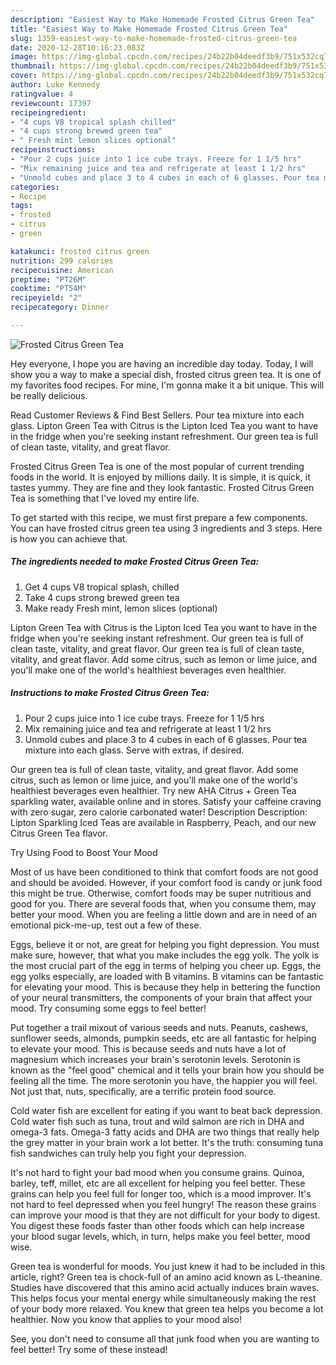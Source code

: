 ```yaml
---
description: "Easiest Way to Make Homemade Frosted Citrus Green Tea"
title: "Easiest Way to Make Homemade Frosted Citrus Green Tea"
slug: 1359-easiest-way-to-make-homemade-frosted-citrus-green-tea
date: 2020-12-28T10:16:23.083Z
image: https://img-global.cpcdn.com/recipes/24b22b04deedf3b9/751x532cq70/frosted-citrus-green-tea-recipe-main-photo.jpg
thumbnail: https://img-global.cpcdn.com/recipes/24b22b04deedf3b9/751x532cq70/frosted-citrus-green-tea-recipe-main-photo.jpg
cover: https://img-global.cpcdn.com/recipes/24b22b04deedf3b9/751x532cq70/frosted-citrus-green-tea-recipe-main-photo.jpg
author: Luke Kennedy
ratingvalue: 4
reviewcount: 17397
recipeingredient:
- "4 cups V8 tropical splash chilled"
- "4 cups strong brewed green tea"
- " Fresh mint lemon slices optional"
recipeinstructions:
- "Pour 2 cups juice into 1 ice cube trays. Freeze for 1 1/5 hrs"
- "Mix remaining juice and tea and refrigerate at least 1 1/2 hrs"
- "Unmold cubes and place 3 to 4 cubes in each of 6 glasses. Pour tea mixture into each glass. Serve with extras, if desired."
categories:
- Recipe
tags:
- frosted
- citrus
- green

katakunci: frosted citrus green 
nutrition: 299 calories
recipecuisine: American
preptime: "PT26M"
cooktime: "PT54M"
recipeyield: "2"
recipecategory: Dinner

---
```



![Frosted Citrus Green Tea](https://img-global.cpcdn.com/recipes/24b22b04deedf3b9/751x532cq70/frosted-citrus-green-tea-recipe-main-photo.jpg)

Hey everyone, I hope you are having an incredible day today. Today, I will show you a way to make a special dish, frosted citrus green tea. It is one of my favorites food recipes. For mine, I'm gonna make it a bit unique. This will be really delicious.

Read Customer Reviews &amp; Find Best Sellers. Pour tea mixture into each glass. Lipton Green Tea with Citrus is the Lipton Iced Tea you want to have in the fridge when you&#39;re seeking instant refreshment. Our green tea is full of clean taste, vitality, and great flavor.

Frosted Citrus Green Tea is one of the most popular of current trending foods in the world. It is enjoyed by millions daily. It is simple, it is quick, it tastes yummy. They are fine and they look fantastic. Frosted Citrus Green Tea is something that I've loved my entire life.


To get started with this recipe, we must first prepare a few components. You can have frosted citrus green tea using 3 ingredients and 3 steps. Here is how you can achieve that.

<!--inarticleads1-->

##### The ingredients needed to make Frosted Citrus Green Tea:

1. Get 4 cups V8 tropical splash, chilled
1. Take 4 cups strong brewed green tea
1. Make ready  Fresh mint, lemon slices (optional)


Lipton Green Tea with Citrus is the Lipton Iced Tea you want to have in the fridge when you&#39;re seeking instant refreshment. Our green tea is full of clean taste, vitality, and great flavor. Our green tea is full of clean taste, vitality, and great flavor. Add some citrus, such as lemon or lime juice, and you&#39;ll make one of the world&#39;s healthiest beverages even healthier. 

<!--inarticleads2-->

##### Instructions to make Frosted Citrus Green Tea:

1. Pour 2 cups juice into 1 ice cube trays. Freeze for 1 1/5 hrs
1. Mix remaining juice and tea and refrigerate at least 1 1/2 hrs
1. Unmold cubes and place 3 to 4 cubes in each of 6 glasses. Pour tea mixture into each glass. Serve with extras, if desired.


Our green tea is full of clean taste, vitality, and great flavor. Add some citrus, such as lemon or lime juice, and you&#39;ll make one of the world&#39;s healthiest beverages even healthier. Try new AHA Citrus + Green Tea sparkling water, available online and in stores. Satisfy your caffeine craving with zero sugar, zero calorie carbonated water! Description Description: Lipton Sparkling Iced Teas are available in Raspberry, Peach, and our new Citrus Green Tea flavor. 

Try Using Food to Boost Your Mood


Most of us have been conditioned to think that comfort foods are not good and should be avoided. However, if your comfort food is candy or junk food this might be true. Otherwise, comfort foods may be super nutritious and good for you. There are several foods that, when you consume them, may better your mood. When you are feeling a little down and are in need of an emotional pick-me-up, test out a few of these.

Eggs, believe it or not, are great for helping you fight depression. You must make sure, however, that what you make includes the egg yolk. The yolk is the most crucial part of the egg in terms of helping you cheer up. Eggs, the egg yolks especially, are loaded with B vitamins. B vitamins can be fantastic for elevating your mood. This is because they help in bettering the function of your neural transmitters, the components of your brain that affect your mood. Try consuming some eggs to feel better!

Put together a trail mixout of various seeds and nuts. Peanuts, cashews, sunflower seeds, almonds, pumpkin seeds, etc are all fantastic for helping to elevate your mood. This is because seeds and nuts have a lot of magnesium which increases your brain's serotonin levels. Serotonin is known as the "feel good" chemical and it tells your brain how you should be feeling all the time. The more serotonin you have, the happier you will feel. Not just that, nuts, specifically, are a terrific protein food source.

Cold water fish are excellent for eating if you want to beat back depression. Cold water fish such as tuna, trout and wild salmon are rich in DHA and omega-3 fats. Omega-3 fatty acids and DHA are two things that really help the grey matter in your brain work a lot better. It's the truth: consuming tuna fish sandwiches can truly help you fight your depression. 

It's not hard to fight your bad mood when you consume grains. Quinoa, barley, teff, millet, etc are all excellent for helping you feel better. These grains can help you feel full for longer too, which is a mood improver. It's not hard to feel depressed when you feel hungry! The reason these grains can improve your mood is that they are not difficult for your body to digest. You digest these foods faster than other foods which can help increase your blood sugar levels, which, in turn, helps make you feel better, mood wise.

Green tea is wonderful for moods. You just knew it had to be included in this article, right? Green tea is chock-full of an amino acid known as L-theanine. Studies have discovered that this amino acid actually induces brain waves. This helps focus your mental energy while simultaneously making the rest of your body more relaxed. You knew that green tea helps you become a lot healthier. Now you know that applies to your mood also!

See, you don't need to consume all that junk food when you are wanting to feel better! Try some of these instead!


